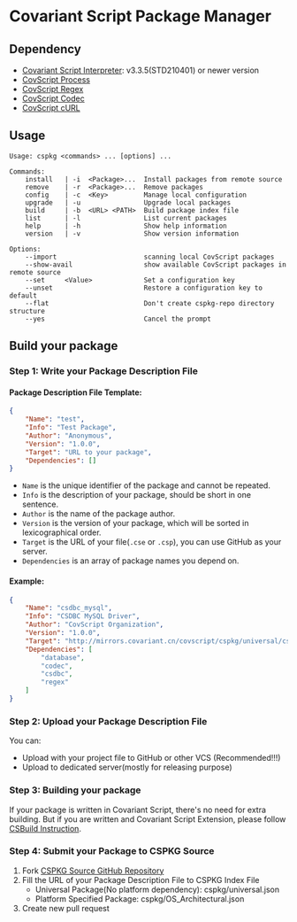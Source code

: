 # Covariant Script Package Manager

## Dependency
+ [Covariant Script Interpreter](https://github.com/covscript/covscript): v3.3.5(STD210401) or newer version
+ [CovScript Process](https://github.com/covscript/covscript-process)
+ [CovScript Regex](https://github.com/covscript/covscript-regex)
+ [CovScript Codec](https://github.com/covscript/covscript-codec)
+ [CovScript cURL](https://github.com/covscript/covscript-curl)

## Usage
```
Usage: cspkg <commands> ... [options] ...

Commands:
    install   | -i  <Package>...  Install packages from remote source
    remove    | -r  <Package>...  Remove packages
    config    | -c  <Key>         Manage local configuration
    upgrade   | -u                Upgrade local packages
    build     | -b  <URL> <PATH>  Build package index file
    list      | -l                List current packages
    help      | -h                Show help information
    version   | -v                Show version information

Options:
    --import                      scanning local CovScript packages
    --show-avail                  show available CovScript packages in remote source
    --set     <Value>             Set a configuration key
    --unset                       Restore a configuration key to default
    --flat                        Don't create cspkg-repo directory structure
    --yes                         Cancel the prompt
```

## Build your package

### Step 1: Write your Package Description File
#### Package Description File Template:
```json
{
    "Name": "test",
    "Info": "Test Package",
    "Author": "Anonymous",
    "Version": "1.0.0",
    "Target": "URL to your package",
    "Dependencies": []
}

```
+ `Name` is the unique identifier of the package and cannot be repeated.
+ `Info` is the description of your package, should be short in one sentence.
+ `Author` is the name of the package author.
+ `Version` is the version of your package, which will be sorted in lexicographical order.
+ `Target` is the URL of your file(`.cse` or `.csp`), you can use GitHub as your server.
+ `Dependencies` is an array of package names you depend on.

#### Example:
```json
{
    "Name": "csdbc_mysql",
    "Info": "CSDBC MySQL Driver",
    "Author": "CovScript Organization",
    "Version": "1.0.0",
    "Target": "http://mirrors.covariant.cn/covscript/cspkg/universal/csdbc_mysql.csp",
    "Dependencies": [
        "database",
        "codec",
        "csdbc",
        "regex"
    ]
}
```
### Step 2: Upload your Package Description File
You can:
+ Upload with your project file to GitHub or other VCS (Recommended!!!)
+ Upload to dedicated server(mostly for releasing purpose)

### Step 3: Building your package
If your package is written in Covariant Script, there's no need for extra building. But if you are written and Covariant Script Extension, please follow [CSBuild Instruction](https://github.com/covscript/csbuild#build-your-package-with-csbuild).

### Step 4: Submit your Package to CSPKG Source
1. Fork [CSPKG Source GitHub Repository](https://github.com/covscript/cspkg-sources)
2. Fill the URL of your Package Description File to CSPKG Index File
    + Universal Package(No platform dependency): cspkg/universal.json
    + Platform Specified Package: cspkg/OS_Architectural.json
3. Create new pull request